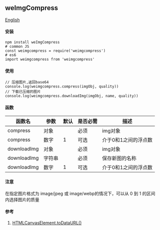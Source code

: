 ## weImgCompress

[English](./README.md 'English')

#### 安装
```SHELL
npm install weImgCompress
# common JS
const weimgcompress = require('weimgcompress')
# es6
import weimgcompress from 'weimgcompress'
```

#### 使用
```JS
// 压缩图片,返回base64
console.log(weimgcompress.compress(imgObj, quality))
// 下载已压缩的图片
console.log(weimgcompress.downloadImg(imgObj, name, quality))
```

#### 函数

函数名|参数|默认|是否必需|描述|
--|--|--|--|--|
compress|对象||必须|img对象|
compress|数字|1|可选|介于0和1之间的浮点数|
downloadImg|对象||必须|img对象|
downloadImg|字符串||必须|保存新图的名称|
downloadImg|数字|1|可选|介于0和1之间的浮点数|

#### 注意
在指定图片格式为 image/jpeg 或 image/webp的情况下，可以从 0 到 1 的区间内选择图片的质量

#### 参考
1. [HTMLCanvasElement.toDataURL()](https://developer.mozilla.org/zh-CN/docs/Web/API/HTMLCanvasElement/toDataURL 'HTMLCanvasElement.toDataURL()')
